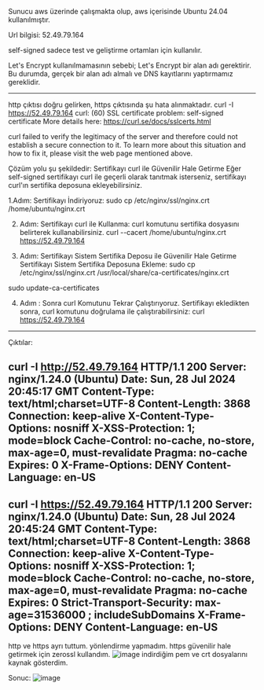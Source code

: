Sunucu aws üzerinde çalışmakta olup, aws içerisinde Ubuntu 24.04 kullanılmıştır.

Url bilgisi: 52.49.79.164

self-signed sadece test ve geliştirme ortamları için kullanılır.

Let's Encrypt kullanılmamasının sebebi; Let's Encrypt bir alan adı gerektirir. Bu durumda, gerçek bir alan adı almalı ve DNS kayıtlarını yaptırmamız gereklidir.

--------------------------------------------------------------------------
http çıktısı doğru gelirken, https çıktısında şu hata alınmaktadır.
curl -I https://52.49.79.164
curl: (60) SSL certificate problem: self-signed certificate
More details here: https://curl.se/docs/sslcerts.html

curl failed to verify the legitimacy of the server and therefore could not
establish a secure connection to it. To learn more about this situation and
how to fix it, please visit the web page mentioned above.

Çözüm yolu şu şekildedir:
Sertifikayı curl ile Güvenilir Hale Getirme
Eğer self-signed sertifikayı curl ile geçerli olarak tanıtmak isterseniz, sertifikayı curl'ın sertifika deposuna ekleyebilirsiniz.

1.Adım: Sertifikayı İndiriyoruz:
sudo cp /etc/nginx/ssl/nginx.crt /home/ubuntu/nginx.crt

2. Adım: Sertifikayı curl ile Kullanma:
curl komutunu sertifika dosyasını belirterek kullanabilirsiniz.
curl --cacert /home/ubuntu/nginx.crt https://52.49.79.164

3. Adım:  Sertifikayı Sistem Sertifika Deposu ile Güvenilir Hale Getirme
Sertifikayı Sistem Sertifika Deposuna Ekleme:
sudo cp /etc/nginx/ssl/nginx.crt /usr/local/share/ca-certificates/nginx.crt

sudo update-ca-certificates

4. Adım : Sonra curl Komutunu Tekrar Çalıştırıyoruz.
Sertifikayı ekledikten sonra, curl komutunu doğrulama ile çalıştırabilirsiniz:
curl https://52.49.79.164
--------------------------------------------------------------------------
Çıktılar: 

curl -I http://52.49.79.164
HTTP/1.1 200 
Server: nginx/1.24.0 (Ubuntu)
Date: Sun, 28 Jul 2024 20:45:17 GMT
Content-Type: text/html;charset=UTF-8
Content-Length: 3868
Connection: keep-alive
X-Content-Type-Options: nosniff
X-XSS-Protection: 1; mode=block
Cache-Control: no-cache, no-store, max-age=0, must-revalidate
Pragma: no-cache
Expires: 0
X-Frame-Options: DENY
Content-Language: en-US
--------------------------------------------------------------------------
curl -I https://52.49.79.164
HTTP/1.1 200 
Server: nginx/1.24.0 (Ubuntu)
Date: Sun, 28 Jul 2024 20:45:24 GMT
Content-Type: text/html;charset=UTF-8
Content-Length: 3868
Connection: keep-alive
X-Content-Type-Options: nosniff
X-XSS-Protection: 1; mode=block
Cache-Control: no-cache, no-store, max-age=0, must-revalidate
Pragma: no-cache
Expires: 0
Strict-Transport-Security: max-age=31536000 ; includeSubDomains
X-Frame-Options: DENY
Content-Language: en-US
---------------------------------------------------------------------------
http ve https ayrı tuttum. yönlendirme yapmadım. https güvenilir hale getirmek için zerossl kullandım.
![image](https://github.com/user-attachments/assets/03d501a2-607d-4d79-bbff-601c9e7b6262)
indirdiğim pem ve crt dosyalarını kaynak gösterdim.

Sonuc:
![image](https://github.com/user-attachments/assets/4048b18a-5c61-4703-b94f-e2a65238ba85)



